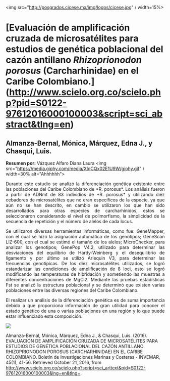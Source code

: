 <img src="http://posgrados.cicese.mx/img/logos/cicese.jpg" / width=15%>
# [Evaluación de amplificación cruzada de microsatélites para estudios de genética poblacional del cazón antillano *Rhizoprionodon porosus* (Carcharhinidae) en el Caribe Colombiano.] (http://www.scielo.org.co/scielo.php?pid=S0122-97612016000100003&script=sci_abstract&tlng=en) 
## Almanza-Bernal, Mónica, Márquez, Edna J., y Chasqui, Luis.

**Resumen por:** Vázquez Alfaro Diana Laura  <img src="https://media.giphy.com/media/XIqCQx02E1U9W/giphy.gif" / width=30% alt="Ahhhhhh">

 <p align="justify">Durante este estudio se analizó la diferenciación genética existente entre las poblaciones del Caribe Colombiano de *R. porosus*. Los análisis fueron a partir de ADNmt de 83 individios de *R. porosus* y utilizando diez cebadores de microsatélites que no eran específicos de la especie, ya que aún no se han descrito, en cambio se utilizaron los que han sido desarrollados para otras especies de carcharhínidos, estos se seleccionaron considerando el nivel de polimorfismo, la simplicidad de la secuencia de repetición y el número de alelos de cada locus.</p> 

<p align="justify">Se utilizaron diversas herramientas informáticas, como fue:  GeneMapper, con el cual se hizó la asignación automática de los genotipos; GeneScan LIZ-600, con el cual se estimó el tamaño de los alelos; MicroChecker, para analizar los genotipos; GenePop V4.2, utilizado para determinar las desviaciones del equilibrio de Hardy-Weinberg y el desequilibrio de ligamento y por último se utilizó Arlequin V3, para determinar las frecuencias genotípicas. 
De los diez microsatélites utilizados, se logró estandarizar las condiciones de amplificación de 8 loci, esto se logró modificando las temperaturas de hibridación y sometiendo las muestras a diferentes concentraciones de MgCl2. Mediante las pruebas estadísticas Fst se analizó la estructura poblacional y se determinó que existen varias poblaciones entre las diversas regiones del Caribe Colombiano.</p> 

<p align="justify">El realizar un análisis de la diferenciación genética es de suma importancia debido a que proporciona información de gran utilidad para conocer el estado genético de una o varias poblaciones en una región y lo que puede estar influenciado esta composición. </p> 





<img src="https://s-media-cache-ak0.pinimg.com/originals/8a/e2/a0/8ae2a03bdbdea87dd10208d66dd409b8.jpg">

Almanza-Bernal, Mónica, Márquez, Edna J., & Chasqui, Luis. (2016). EVALUACIÓN DE AMPLIFICACIÓN CRUZADA DE MICROSATÉLITES PARA ESTUDIOS DE GENÉTICA POBLACIONAL DEL CAZÓN ANTILLANO RHIZOPRIONODON POROSUS (CARCHARHINIDAE) EN EL CARIBE COLOMBIANO. Boletín de Investigaciones Marinas y Costeras - INVEMAR, 45(1), 41-56. Retrieved October 21, 2016, from http://www.scielo.org.co/scielo.php?script=sci_arttext&pid=S0122-97612016000100003&lng=en&tlng=. 
